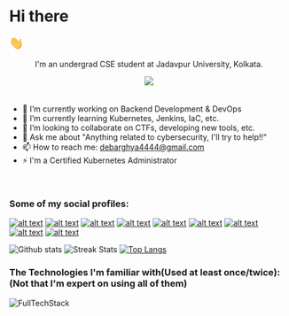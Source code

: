 <h1> Hi there </h1><img src="./wave.gif" height="25px">
<p align="center">I'm an undergrad CSE student at Jadavpur University, Kolkata.</p>

<div align="center"><img src="https://komarev.com/ghpvc/?username=The-Debarghya"></div><br>

- 🔭 I’m currently working on Backend Development & DevOps
- 🌱 I’m currently learning Kubernetes, Jenkins, IaC, etc.
- 👯 I’m looking to collaborate on CTFs, developing new tools, etc.
- 💬 Ask me about "Anything related to cybersecurity, I'll try to help!!"
- 📫 How to reach me: debarghya4444@gmail.com
- ⚡ I'm a Certified Kubernetes Administrator

<br>

### Some of my social profiles:

[![alt text][1.1]][1]
[![alt text][1.2]][2]
[![alt text][1.3]][3]
[![alt text][1.4]][4]
[![alt text][1.5]][5]
[![alt text][1.6]][6]
[![alt text][1.7]][7]
[![alt text][1.8]][8]
[![alt text][1.9]][9]

[1.1]: https://img.shields.io/badge/Twitter-1DA1F2?style=for-the-badge&logo=twitter&logoColor=white
[1.2]: https://tryhackme-badges.s3.amazonaws.com/Debarghya.Maitra.png
[1.3]: https://img.shields.io/badge/LinkedIn-0077B5?style=for-the-badge&logo=linkedin&logoColor=white
[1.4]: https://img.shields.io/badge/Docker-2CA5E0?style=for-the-badge&logo=docker&logoColor=white
[1.5]: https://img.shields.io/badge/-Hackerrank-2EC866?style=for-the-badge&logo=HackerRank&logoColor=black
[1.6]: https://img.shields.io/badge/GitLab-FC6D26?style=for-the-badge&logo=gitlab&logoColor=black
[1.7]: https://raw.githubusercontent.com/The-Debarghya/The-Debarghya/main/logo.png
[1.8]: https://www.hackthebox.com/images/landingv3/favicon.png
[1.9]: https://picoctf.org/favicon.ico

[1]: http://www.twitter.com/DebarghyaMaitra
[2]: https://tryhackme.com/p/Debarghya.Maitra
[3]: https://linkedin.com/in/debarghya-maitra-081151243
[4]: https://hub.docker.com/u/heisenberg8622
[5]: https://www.hackerrank.com/debarghya4444
[6]: https://gitlab.com/The-Debarghya
[7]: https://ctflearn.com/user/Heisenberg8622
[8]: https://app.hackthebox.com/users/699384
[9]: https://play.picoctf.org/users/Heisenberg8622


![Github stats](https://github-readme-stats-q6me.vercel.app/api?username=The-Debarghya&show_icons=true&count_private=true&layout=compact&theme=react&hide_border=true&bg_color=0D1117&locale=en)
![Streak Stats](https://github-readme-streak-stats.herokuapp.com/?user=The-Debarghya&layout=compact&theme=react&hide_border=true&bg_color=0D1117)
[![Top Langs](https://github-readme-stats.vercel.app/api/top-langs/?username=The-Debarghya&layout=donut-vertical&bg_color=0D1117)](https://github.com/The-Debarghya)

### The Technologies I'm familiar with(Used at least once/twice):(Not that I'm expert on using all of them)

![FullTechStack](https://skillicons.dev/icons?i=atom,bash,c,cpp,css,docker,electron,express,git,github,go,gradle,graphql,html,java,js,jenkins,kubernetes,latex,linux,markdown,maven,mongo,mysql,next,nodejs,openstack,postgres,postman,powershell,python,qt,react,redis,regex,ruby,sqlite,spring,tailwind,typescript,vim,vscode,vite,ansible,flask)
